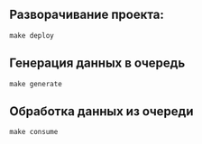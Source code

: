 ## Разворачивание проекта:
`make deploy`

## Генерация данных в очередь
`make generate`

## Обработка данных из очереди
`make consume`
